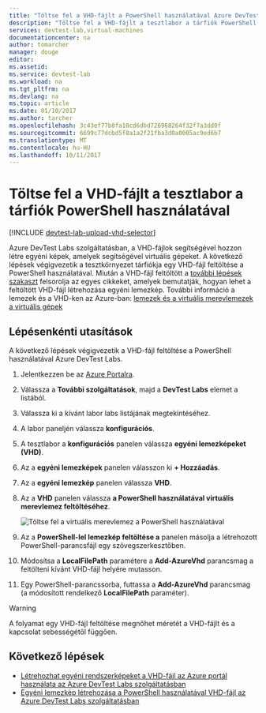 ```yaml
---
title: "Töltse fel a VHD-fájlt a PowerShell használatával Azure DevTest Labs |} Microsoft Docs"
description: "Töltse fel a VHD-fájlt a tesztlabor a tárfiók PowerShell használatával"
services: devtest-lab,virtual-machines
documentationcenter: na
author: tomarcher
manager: douge
editor: 
ms.assetid: 
ms.service: devtest-lab
ms.workload: na
ms.tgt_pltfrm: na
ms.devlang: na
ms.topic: article
ms.date: 01/10/2017
ms.author: tarcher
ms.openlocfilehash: 3c43ef77b8fa10cd6dbd726968264f32f7a3dd0f
ms.sourcegitcommit: 6699c77dcbd5f8a1a2f21fba3d0a0005ac9ed6b7
ms.translationtype: MT
ms.contentlocale: hu-HU
ms.lasthandoff: 10/11/2017
---
```

# <a name="upload-vhd-file-to-labs-storage-account-using-powershell"></a>Töltse fel a VHD-fájlt a tesztlabor a tárfiók PowerShell használatával

[!INCLUDE [devtest-lab-upload-vhd-selector](../../includes/devtest-lab-upload-vhd-selector.md)]

Azure DevTest Labs szolgáltatásban, a VHD-fájlok segítségével hozzon létre egyéni képek, amelyek segítségével virtuális gépeket. A következő lépések végigvezetik a tesztkörnyezet tárfiókja egy VHD-fájl feltöltése a PowerShell használatával. Miután a VHD-fájl feltöltött a [további lépések szakaszt](#next-steps) felsorolja az egyes cikkeket, amelyek bemutatják, hogyan lehet a feltöltött VHD-fájl létrehozása egyéni lemezkép. További információ a lemezek és a VHD-ken az Azure-ban: [lemezek és a virtuális merevlemezek a virtuális gépek](../virtual-machines/linux/about-disks-and-vhds.md)

## <a name="step-by-step-instructions"></a>Lépésenkénti utasítások

A következő lépések végigvezetik a VHD-fájl feltöltése a PowerShell használatával Azure DevTest Labs. 

1. Jelentkezzen be az [Azure Portalra](http://go.microsoft.com/fwlink/p/?LinkID=525040).

1. Válassza a **További szolgáltatások**, majd a **DevTest Labs** elemet a listából.

1. Válassza ki a kívánt labor labs listájának megtekintéséhez.  

1. A labor paneljén válassza **konfigurációs**. 

1. A tesztlabor a **konfigurációs** panelen válassza **egyéni lemezképeket (VHD)**.

1. Az a **egyéni lemezképek** panelen válasszon ki **+ Hozzáadás**. 

1. Az a **egyéni lemezkép** panelen válassza **VHD**.

1. Az a **VHD** panelen válassza **a PowerShell használatával virtuális merevlemez feltöltéséhez**.

    ![Töltse fel a virtuális merevlemez a PowerShell használatával](./media/devtest-lab-upload-vhd-using-powershell/upload-image-using-psh.png)

1. Az a **PowerShell-lel lemezkép feltöltése a** panelen másolja a létrehozott PowerShell-parancsfájl egy szövegszerkesztőben.

1. Módosítsa a **LocalFilePath** paramétere a **Add-AzureVhd** parancsmag a feltölteni kívánt VHD-fájl helyére mutasson.

1. Egy PowerShell-parancssorba, futtassa a **Add-AzureVhd** parancsmag (a módosított rendelkező **LocalFilePath** paraméter).

> [!WARNING] 
> 
> A folyamat egy VHD-fájl feltöltése megnőhet méretét a VHD-fájlt és a kapcsolat sebességétől függően.

## <a name="next-steps"></a>Következő lépések

- [Létrehozhat egyéni rendszerképeket a VHD-fájl az Azure portál használata az Azure DevTest Labs szolgáltatásban](devtest-lab-create-template.md)
- [Egyéni lemezkép létrehozása a PowerShell használatával VHD-fájl az Azure DevTest Labs szolgáltatásban](devtest-lab-create-custom-image-from-vhd-using-powershell.md)
